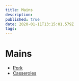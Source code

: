```yaml
---
title: Mains
description:
published: true
date: 2020-01-11T13:15:01.579Z
tags:
---
```


# Mains

- [Pork](pork)
- [Casseroles](casseroles)
